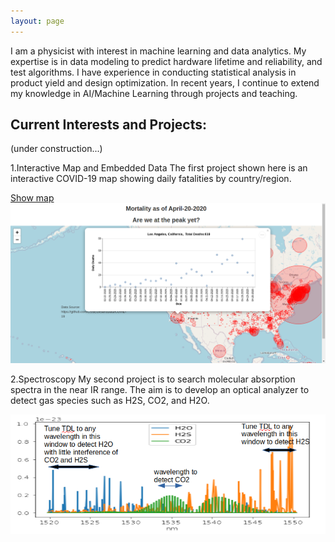 ```yaml
---
layout: page
---
```

I am a physicist with interest in machine learning and data analytics. My expertise is in data modeling to predict hardware lifetime and reliability, and test algorithms. I have experience in conducting statistical analysis in product yield and design optimization.  In recent years, I continue to extend my knowledge in AI/Machine Learning through projects and teaching.
 
## Current Interests and Projects:
(under construction...)

1.Interactive Map and Embedded Data 
The first project shown here is an interactive COVID-19 map showing daily fatalities by country/region.

[Show map](https://tuengo-analytics.github.io/corona)
[![](images/dailySample.png)](https://tuengo-analytics.github.io/corona)




2.Spectroscopy
My second project is to search molecular absorption spectra in the near IR range.  The aim is to develop an optical analyzer to detect gas species such as H2S, CO2, and H2O.

[![](images/spectra.png)](https://tuengo-analytics.github.io/Gas-Analyzer/)

